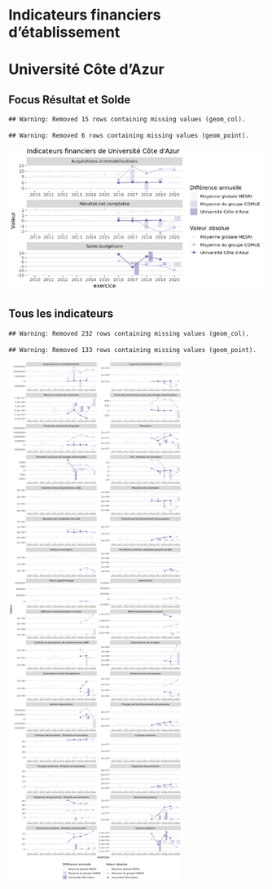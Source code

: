 Indicateurs financiers d’établissement
================

# Université Côte d’Azur

## Focus Résultat et Solde

    ## Warning: Removed 15 rows containing missing values (geom_col).

    ## Warning: Removed 6 rows containing missing values (geom_point).

![](université_côte_d_azur_files/figure-gfm/etab.focus-1.png)<!-- -->

## Tous les indicateurs

    ## Warning: Removed 232 rows containing missing values (geom_col).

    ## Warning: Removed 133 rows containing missing values (geom_point).

![](université_côte_d_azur_files/figure-gfm/etab-1.png)<!-- -->
